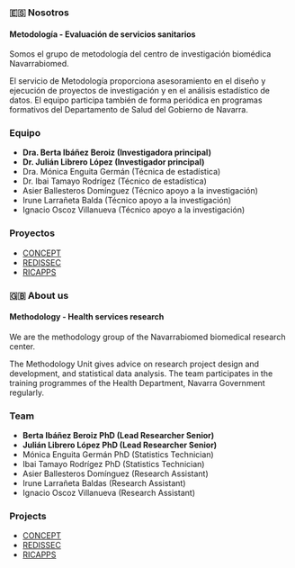 ### :es: Nosotros
#### Metodología - Evaluación de servicios sanitarios
Somos el grupo de metodología del centro de investigación biomédica Navarrabiomed.

El servicio de Metodología proporciona asesoramiento en el diseño y ejecución de proyectos de investigación y en el análisis estadístico de datos. El equipo participa también de forma periódica en programas formativos del Departamento de Salud del Gobierno de Navarra. 

### Equipo
- **Dra. Berta Ibáñez Beroiz (Investigadora principal)**
- **Dr. Julián Librero López (Investigador principal)**
- Dra. Mónica Enguita Germán (Técnica de estadística)
- Dr. Ibai Tamayo Rodrígez (Técnico de estadística)
- Asier Ballesteros Domínguez (Técnico apoyo a la investigación)
- Irune Larrañeta Balda (Técnico apoyo a la investigación)
- Ignacio Oscoz Villanueva (Técnico apoyo a la investigación)

### Proyectos
- [CONCEPT](https://cienciadedatosysalud.org/proyectos-de-investigacion/concept/)
- [REDISSEC](https://cienciadedatosysalud.org/proyectos-de-investigacion/redissec/)
- [RICAPPS](https://cienciadedatosysalud.org/proyectos-de-investigacion/ricapps/)

### :uk: About us
#### Methodology - Health services research
We are the methodology group of the Navarrabiomed biomedical research center.

The Methodology Unit gives advice on research project design and development, and statistical data analysis. The team participates in the training programmes of the Health Department, Navarra Government regularly.

### Team
- **Berta Ibáñez Beroiz PhD (Lead Researcher Senior)**
- **Julián Librero López PhD (Lead Researcher Senior)**
- Mónica Enguita Germán PhD (Statistics Technician)
- Ibai Tamayo Rodrígez PhD (Statistics Technician)
- Asier Ballesteros Domínguez (Research Assistant)
- Irune Larrañeta Baldas (Research Assistant)
- Ignacio Oscoz Villanueva (Research Assistant)


### Projects
- [CONCEPT](https://cienciadedatosysalud.org/en/proyectos-de-investigacion/concept/)
- [REDISSEC](https://cienciadedatosysalud.org/en/proyectos-de-investigacion/redissec/)
- [RICAPPS](https://cienciadedatosysalud.org/en/proyectos-de-investigacion/ricapps/)

